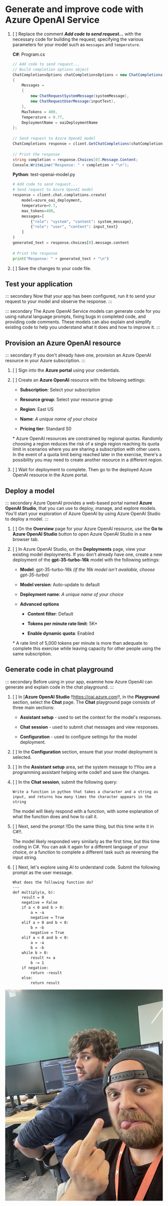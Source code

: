 # Generate and improve code with Azure OpenAI Service




1. [ ] Replace the comment ***Add code to send request...*** with the necessary code for building the request; specifying the various parameters for your model such as `messages` and `temperature`.

    **C#**: Program.cs

    ```csharp
    // Add code to send request...
    // Build completion options object
    ChatCompletionsOptions chatCompletionsOptions = new ChatCompletionsOptions()
    {
        Messages =
        {
            new ChatRequestSystemMessage(systemMessage),
            new ChatRequestUserMessage(inputText),
        },
        MaxTokens = 400,
        Temperature = 0.7f,
        DeploymentName = oaiDeploymentName
    };

    // Send request to Azure OpenAI model
    ChatCompletions response = client.GetChatCompletions(chatCompletionsOptions);

    // Print the response
    string completion = response.Choices[0].Message.Content;
    Console.WriteLine("Response: " + completion + "\n");
    ```

    **Python**: test-openai-model.py

    ```python
    # Add code to send request...
    # Send request to Azure OpenAI model
    response = client.chat.completions.create(
        model=azure_oai_deployment,
        temperature=0.7,
        max_tokens=400,
        messages=[
            {"role": "system", "content": system_message},
            {"role": "user", "content": input_text}
        ]
    )
    generated_text = response.choices[0].message.content

    # Print the response
    print("Response: " + generated_text + "\n")
    ```

1. [ ] Save the changes to your code file.

## Test your application

::: secondary
Now that your app has been configured, run it to send your request to your model and observe the response.
:::


::: secondary
The Azure OpenAI Service models can generate code for you using natural language prompts, fixing bugs in completed code, and providing code comments. These models can also explain and simplify existing code to help you understand what it does and how to improve it.
:::

## Provision an Azure OpenAI resource

::: secondary
If you don't already have one, provision an Azure OpenAI resource in your Azure subscription.
:::
1. [ ] Sign into the **Azure portal** using your credentials.
2. [ ] Create an **Azure OpenAI** resource with the following settings:

    - **Subscription**: Select your subscription

    - **Resource group**: Select your resource group
    - **Region**: East US
    - **Name**: *A unique name of your choice*
    - **Pricing tier**: Standard S0

     \* Azure OpenAI resources are constrained by regional quotas. Randomly choosing a region reduces the risk of a single region reaching its quota limit in scenarios where you are sharing a subscription with other users. In the event of a quota limit being reached later in the exercise, there's a possibility you may need to create another resource in a different region.

3. [ ] Wait for deployment to complete. Then go to the deployed Azure OpenAI resource in the Azure portal.

## Deploy a model

::: secondary
Azure OpenAI provides a web-based portal named **Azure OpenAI Studio**, that you can use to deploy, manage, and explore models. You'll start your exploration of Azure OpenAI by using Azure OpenAI Studio to deploy a model.
:::

1. [ ] On the **Overview** page for your Azure OpenAI resource, use the **Go to Azure OpenAI Studio** button to open Azure OpenAI Studio in a new browser tab.
2. [ ] In Azure OpenAI Studio, on the **Deployments** page, view your existing model deployments. If you don't already have one, create a new deployment of the **gpt-35-turbo-16k** model with the following settings:

    - **Model**: gpt-35-turbo-16k *(if the 16k model isn't available, choose gpt-35-turbo)*

    - **Model version**: Auto-update to default
    - **Deployment name**: *A unique name of your choice*

    - **Advanced options**

        - **Content filter**: Default

        - **Tokens per minute rate limit**: 5K\*
        - **Enable dynamic quota**: Enabled

     \* A rate limit of 5,000 tokens per minute is more than adequate to complete this exercise while leaving capacity for other people using the same subscription.

## Generate code in chat playground

::: secondary
Before using in your app, examine how Azure OpenAI can generate and explain code in the chat playground.
:::

1. [ ] In [**Azure OpenAI Studio** !!https://oai.azure.com!!, in the **Playground** section, select the **Chat** page. The **Chat** playground page consists of three main sections:

    - **Assistant setup** - used to set the context for the model's responses.

    - **Chat session** - used to submit chat messages and view responses.
    - **Configuration** - used to configure settings for the model deployment.

2. [ ] In the **Configuration** section, ensure that your model deployment is selected.
3. [ ] In the **Assistant setup** area, set the system message to !!You are a programming assistant helping write code!! and save the changes.
4. [ ] In the **Chat session**, submit the following query:

    ```
    Write a function in python that takes a character and a string as input, and returns how many times the character appears in the string
    ```

    The model will likely respond with a function, with some explanation of what the function does and how to call it.

5. [ ] Next, send the prompt !!Do the same thing, but this time write it in C#!!.

    The model likely responded very similarly as the first time, but this time coding in C#. You can ask it again for a different language of your choice, or a function to complete a different task such as reversing the input string.

6. [ ] Next, let's explore using AI to understand code. Submit the following prompt as the user message.

    ```
    What does the following function do?  
    ---  
    def multiply(a, b):  
        result = 0  
        negative = False  
        if a < 0 and b > 0:  
            a = -a  
            negative = True  
        elif a > 0 and b < 0:  
            b = -b  
            negative = True  
        elif a < 0 and b < 0:  
            a = -a  
            b = -b  
        while b > 0:  
            result += a  
            b -= 1      
        if negative:  
            return -result  
        else:  
            return result  
    ```

![Free Tom Smacking his Head](./media/Image.jpg)











